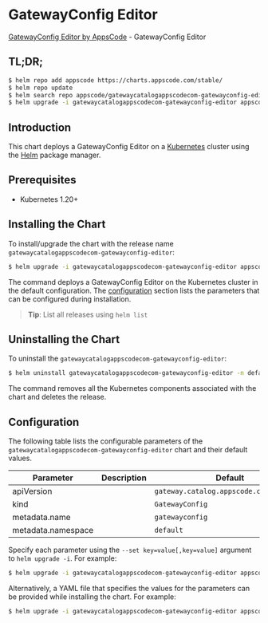 # GatewayConfig Editor

[GatewayConfig Editor by AppsCode](https://appscode.com) - GatewayConfig Editor

## TL;DR;

```bash
$ helm repo add appscode https://charts.appscode.com/stable/
$ helm repo update
$ helm search repo appscode/gatewaycatalogappscodecom-gatewayconfig-editor --version=v0.26.0
$ helm upgrade -i gatewaycatalogappscodecom-gatewayconfig-editor appscode/gatewaycatalogappscodecom-gatewayconfig-editor -n default --create-namespace --version=v0.26.0
```

## Introduction

This chart deploys a GatewayConfig Editor on a [Kubernetes](http://kubernetes.io) cluster using the [Helm](https://helm.sh) package manager.

## Prerequisites

- Kubernetes 1.20+

## Installing the Chart

To install/upgrade the chart with the release name `gatewaycatalogappscodecom-gatewayconfig-editor`:

```bash
$ helm upgrade -i gatewaycatalogappscodecom-gatewayconfig-editor appscode/gatewaycatalogappscodecom-gatewayconfig-editor -n default --create-namespace --version=v0.26.0
```

The command deploys a GatewayConfig Editor on the Kubernetes cluster in the default configuration. The [configuration](#configuration) section lists the parameters that can be configured during installation.

> **Tip**: List all releases using `helm list`

## Uninstalling the Chart

To uninstall the `gatewaycatalogappscodecom-gatewayconfig-editor`:

```bash
$ helm uninstall gatewaycatalogappscodecom-gatewayconfig-editor -n default
```

The command removes all the Kubernetes components associated with the chart and deletes the release.

## Configuration

The following table lists the configurable parameters of the `gatewaycatalogappscodecom-gatewayconfig-editor` chart and their default values.

|     Parameter      | Description |                      Default                       |
|--------------------|-------------|----------------------------------------------------|
| apiVersion         |             | <code>gateway.catalog.appscode.com/v1alpha1</code> |
| kind               |             | <code>GatewayConfig</code>                         |
| metadata.name      |             | <code>gatewayconfig</code>                         |
| metadata.namespace |             | <code>default</code>                               |


Specify each parameter using the `--set key=value[,key=value]` argument to `helm upgrade -i`. For example:

```bash
$ helm upgrade -i gatewaycatalogappscodecom-gatewayconfig-editor appscode/gatewaycatalogappscodecom-gatewayconfig-editor -n default --create-namespace --version=v0.26.0 --set apiVersion=gateway.catalog.appscode.com/v1alpha1
```

Alternatively, a YAML file that specifies the values for the parameters can be provided while
installing the chart. For example:

```bash
$ helm upgrade -i gatewaycatalogappscodecom-gatewayconfig-editor appscode/gatewaycatalogappscodecom-gatewayconfig-editor -n default --create-namespace --version=v0.26.0 --values values.yaml
```
